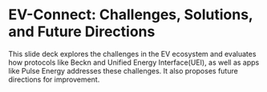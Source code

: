# EV-Connect: Challenges, Solutions, and Future Directions
This slide deck explores the challenges in the EV ecosystem and evaluates how protocols like Beckn and Unified Energy Interface(UEI), as well as apps like Pulse Energy addresses these challenges. It also proposes future directions for improvement. 
